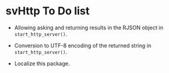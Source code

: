 # svHttp To Do list

-   Allowing asking and returning results in the RJSON object in `start_http_server()`.

-   Conversion to UTF-8 encoding of the returned string in `start_http_server()`.

-   Localize this package.
